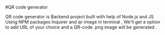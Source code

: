 #QR code generator

QR code generator is Backend project built with help of Node.js and JS 
Using NPM packages Inquirer and qr-image
in terminal , We'll get a option to add URL of your choice and a QR-code .png image will be generated .
